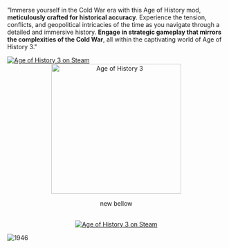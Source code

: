 "Immerse yourself in the Cold War era with this Age of History mod, **meticulously crafted for historical accuracy**.
Experience the tension, conflicts, and geopolitical intricacies of the time as you navigate through a detailed and immersive history. 
**Engage in strategic gameplay that mirrors the complexities of the Cold War**, all within the captivating world of Age of History 3."

<a href="https://store.steampowered.com/app/2772750/Age_of_History_3/">
  <img src="https://img.shields.io/badge/Age_of_History_3-Play_on_Steam-informational?style=for-the-badge&logo=steam" alt="Age of History 3 on Steam">
</a>
<div align="center">
  <a href="https://store.steampowered.com/app/2772750/Age_of_History_3/">
    <img src="https://cdn.cloudflare.steamstatic.com/steam/apps/2772750/header.jpg?t=1706286405" alt="Age of History 3" width="300">
  </a>

new bellow
  
  <br>
  <a href="https://store.steampowered.com/app/2772750/Age_of_History_3/">
    <img src="https://img.shields.io/badge/Age_of_History_3-Play_on_Steam-informational?style=for-the-badge&logo=steam" alt="Age of History 3 on Steam">
  </a>
</div>


![1946](https://github.com/GDKAYKY/The-Iron-Curtain/assets/108950475/fff22ae5-e5a7-4ea5-904c-17553d66b7a4)
